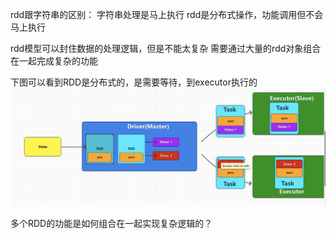rdd跟字符串的区别：
字符串处理是马上执行
rdd是分布式操作，功能调用但不会马上执行

rdd模型可以封住数据的处理逻辑，但是不能太复杂
需要通过大量的rdd对象组合在一起完成复杂的功能

下图可以看到RDD是分布式的，是需要等待，到executor执行的
![rdd01](images/rdd01.png)

多个RDD的功能是如何组合在一起实现复杂逻辑的？

